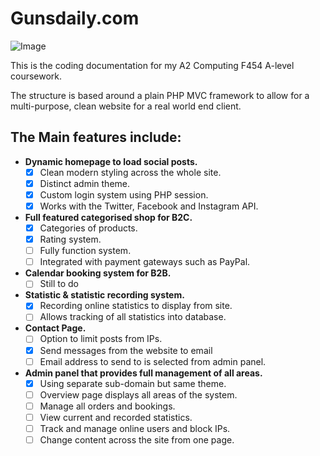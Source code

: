 Gunsdaily.com
==========

![Image](http://root-image.luke.sx/b959.png)


This is the coding documentation for my A2 Computing F454 A-level coursework.

The structure is based around a plain PHP MVC framework to allow for a multi-purpose, clean website for a real world end client.

The Main features include:
---------
 - **Dynamic homepage to load social posts.**
    - [X] Clean modern styling across the whole site.
    - [x] Distinct admin theme.
    - [x] Custom login system using PHP session.
    - [x] Works with the Twitter, Facebook and Instagram API.
 - **Full featured categorised shop for B2C.**
    - [x] Categories of products.
    - [x] Rating system.
    - [ ] Fully function system.
    - [ ] Integrated with payment gateways such as PayPal.
 - **Calendar booking system for B2B.**
    - [ ] Still to do
 - **Statistic & statistic recording system.**
    - [x] Recording online statistics to display from site.
    - [ ] Allows tracking of all statistics into database.
 - **Contact Page.**
    - [ ] Option to limit posts from IPs.
    - [x] Send messages from the website to email
    - [ ] Email address to send to is selected from admin panel.
 - **Admin panel that provides full management of all areas.**
    - [x] Using separate sub-domain but same theme.
    - [ ] Overview page displays all areas of the system.
    - [ ] Manage all orders and bookings.
    - [ ] View current and recorded statistics.
    - [ ] Track and manage online users and block IPs.
    - [ ] Change content across the site from one page.
